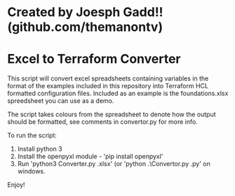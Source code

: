 # Created by Joesph Gadd!! (github.com/themanontv)

# Excel to Terraform Converter

This script will convert excel spreadsheets containing variables in the format of the examples included in this repository into Terraform HCL formatted configuration files. Included as an example is the foundations.xlsx spreedsheet you can use as a demo.

The script takes colours from the spreadsheet to denote how the output should be formatted, see comments in convertor.py for more info.

To run the script:
1. Install python 3 
2. Install the openpyxl module - 'pip install openpyxl'
3. Run 'python3 Converter.py <filename>.xlsx' (or 'python .\Convertor.py <filename>.py' on windows.
  
Enjoy!